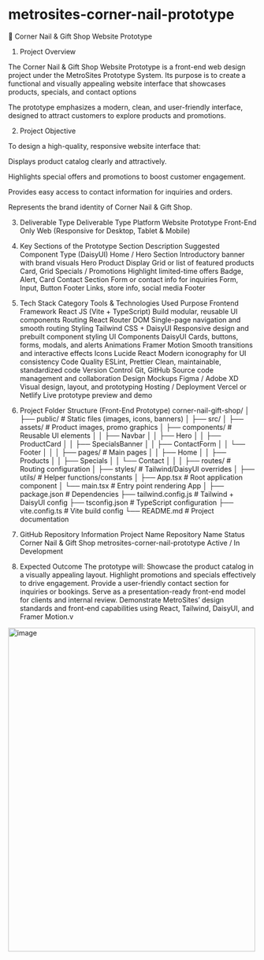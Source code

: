# metrosites-corner-nail-prototype
💅 Corner Nail & Gift Shop
Website Prototype

1. Project Overview

The Corner Nail & Gift Shop Website Prototype is a front-end web design project under the MetroSites Prototype System.
Its purpose is to create a functional and visually appealing website interface that showcases products, specials, and contact options

The prototype emphasizes a modern, clean, and user-friendly interface, designed to attract customers to explore products and promotions.

2. Project Objective

To design a high-quality, responsive website interface that:

Displays product catalog clearly and attractively.

Highlights special offers and promotions to boost customer engagement.

Provides easy access to contact information for inquiries and orders.

Represents the brand identity of Corner Nail & Gift Shop.

3. Deliverable Type
Deliverable	Type	Platform
Website Prototype	Front-End Only	Web (Responsive for Desktop, Tablet & Mobile)


5. Key Sections of the Prototype
Section	Description	Suggested Component Type (DaisyUI)
Home / Hero Section	Introductory banner with brand visuals	Hero
Product Display	Grid or list of featured products	Card, Grid
Specials / Promotions	Highlight limited-time offers	Badge, Alert, Card
Contact Section	Form or contact info for inquiries	Form, Input, Button
Footer	Links, store info, social media	Footer


7. Tech Stack
Category	Tools & Technologies Used	Purpose
Frontend Framework	React JS (Vite + TypeScript)	Build modular, reusable UI components
Routing	React Router DOM	Single-page navigation and smooth routing
Styling	Tailwind CSS + DaisyUI	Responsive design and prebuilt component styling
UI Components	DaisyUI	Cards, buttons, forms, modals, and alerts
Animations	Framer Motion	Smooth transitions and interactive effects
Icons	Lucide React	Modern iconography for UI consistency
Code Quality	ESLint, Prettier	Clean, maintainable, standardized code
Version Control	Git, GitHub	Source code management and collaboration
Design Mockups	Figma / Adobe XD	Visual design, layout, and prototyping
Hosting / Deployment	Vercel or Netlify	Live prototype preview and demo


9. Project Folder Structure (Front-End Prototype)
corner-nail-gift-shop/
│
├── public/                  # Static files (images, icons, banners)
│
├── src/
│   ├── assets/              # Product images, promo graphics
│   ├── components/          # Reusable UI elements
│   │   ├── Navbar
│   │   ├── Hero
│   │   ├── ProductCard
│   │   ├── SpecialsBanner
│   │   ├── ContactForm
│   │   └── Footer
│   │
│   ├── pages/               # Main pages
│   │   ├── Home
│   │   ├── Products
│   │   ├── Specials
│   │   └── Contact
│   │
│   ├── routes/              # Routing configuration
│   ├── styles/              # Tailwind/DaisyUI overrides
│   ├── utils/               # Helper functions/constants
│   ├── App.tsx              # Root application component
│   └── main.tsx             # Entry point rendering App
│
├── package.json             # Dependencies
├── tailwind.config.js       # Tailwind + DaisyUI config
├── tsconfig.json            # TypeScript configuration
├── vite.config.ts           # Vite build config
└── README.md                # Project documentation

10. GitHub Repository Information
Project Name	Repository Name	Status
Corner Nail & Gift Shop	metrosites-corner-nail-prototype	Active / In Development
11. Expected Outcome
The prototype will:
Showcase the product catalog in a visually appealing layout.
Highlight promotions and specials effectively to drive engagement.
Provide a user-friendly contact section for inquiries or bookings.
Serve as a presentation-ready front-end model for clients and internal review.
Demonstrate MetroSites’ design standards and front-end capabilities using React, Tailwind, DaisyUI, and Framer Motion.v

<img width="501" height="658" alt="image" src="https://github.com/user-attachments/assets/f4d6e936-10b5-4ca4-8074-860b969c9b3f" />

